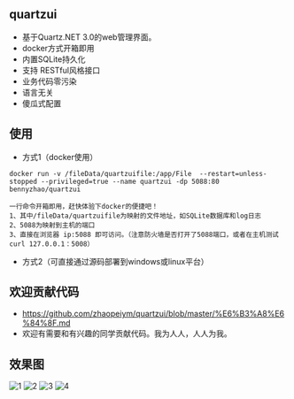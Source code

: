 ## quartzui
- 基于Quartz.NET 3.0的web管理界面。
- docker方式开箱即用
- 内置SQLite持久化
- 支持 RESTful风格接口
- 业务代码零污染
- 语言无关
- 傻瓜式配置

## 使用
- 方式1（docker使用）
```
docker run -v /fileData/quartzuifile:/app/File  --restart=unless-stopped --privileged=true --name quartzui -dp 5088:80 bennyzhao/quartzui

一行命令开箱即用，赶快体验下docker的便捷吧！
1、其中/fileData/quartzuifile为映射的文件地址，如SQLite数据库和log日志
2、5088为映射到主机的端口
3、直接在浏览器 ip:5088 即可访问。（注意防火墙是否打开了5088端口，或者在主机测试 curl 127.0.0.1：5008）
```
- 方式2（可直接通过源码部署到windows或linux平台）   

## 欢迎贡献代码
- https://github.com/zhaopeiym/quartzui/blob/master/%E6%B3%A8%E6%84%8F.md
- 欢迎有需要和有兴趣的同学贡献代码。我为人人，人人为我。

## 效果图
![1](https://user-images.githubusercontent.com/5820324/40886833-b779990e-6771-11e8-88e2-8bd52ebec39f.png)
![2](https://user-images.githubusercontent.com/5820324/40886838-c0597d14-6771-11e8-8b77-ffd1d24b5abd.png)
![3](https://user-images.githubusercontent.com/5820324/40886841-c9c03938-6771-11e8-941e-e82063a7cf49.png)
![4](https://user-images.githubusercontent.com/5820324/40886843-d4b209de-6771-11e8-8b22-b9224a43a06e.png)





